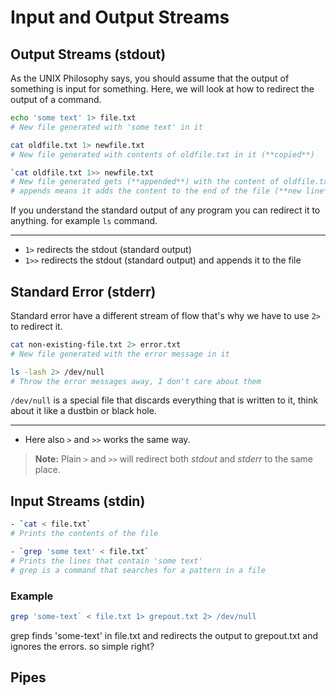 # Input and Output Streams

## Output Streams (stdout)

As the UNIX Philosophy says, you should assume that the output of something is input for something. Here, we will look at how to redirect the output of a command.

```bash
echo 'some text' 1> file.txt
# New file generated with 'some text' in it
```

```bash
cat oldfile.txt 1> newfile.txt
# New file generated with contents of oldfile.txt in it (**copied**)
```

```bash
`cat oldfile.txt 1>> newfile.txt
# New file generated gets (**appended**) with the content of oldfile.txt
# appends means it adds the content to the end of the file (**new line**)
```

If you understand the standard output of any program you can redirect it to anything. for example `ls` command.

---

- `1>` redirects the stdout (standard output)
- `1>>` redirects the stdout (standard output) and appends it to the file

## Standard Error (stderr)

Standard error have a different stream of flow that's why we have to use `2>` to redirect it.

```bash
cat non-existing-file.txt 2> error.txt
# New file generated with the error message in it
```

```bash
ls -lash 2> /dev/null
# Throw the error messages away, I don't care about them
```

`/dev/null` is a special file that discards everything that is written to it, think about it like a dustbin or black hole.

---

- Here also `>` and `>>` works the same way.

> **Note:** Plain `>` and `>>` will redirect both _stdout_ and _stderr_ to the same place.

## Input Streams (stdin)

```bash
- `cat < file.txt`
# Prints the contents of the file
```

```bash
- `grep 'some text' < file.txt`
# Prints the lines that contain 'some text'
# grep is a command that searches for a pattern in a file
```

### Example

```bash
grep 'some-text` < file.txt 1> grepout.txt 2> /dev/null
```

grep finds 'some-text' in file.txt and redirects the output to grepout.txt and ignores the errors. so simple right?

## Pipes
